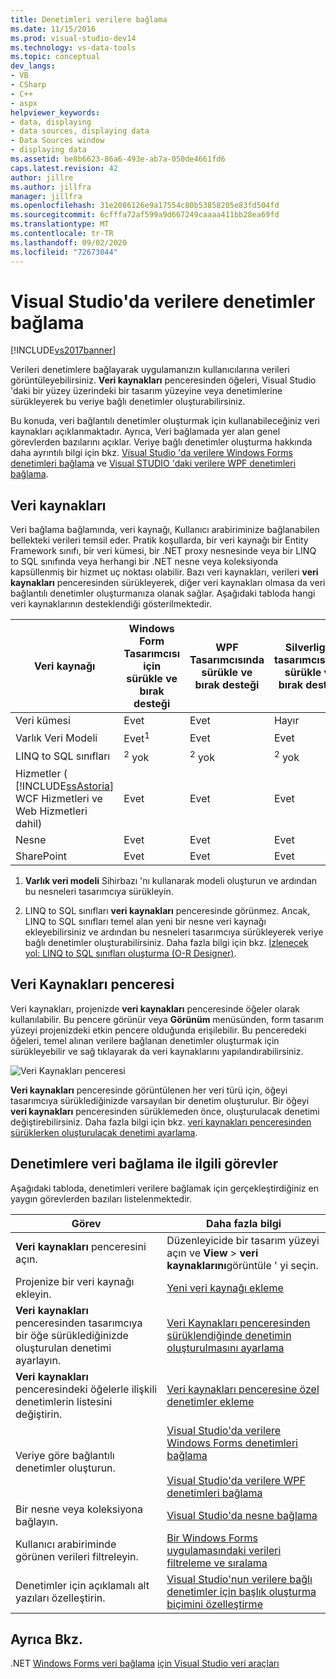 ```yaml
---
title: Denetimleri verilere bağlama
ms.date: 11/15/2016
ms.prod: visual-studio-dev14
ms.technology: vs-data-tools
ms.topic: conceptual
dev_langs:
- VB
- CSharp
- C++
- aspx
helpviewer_keywords:
- data, displaying
- data sources, displaying data
- Data Sources window
- displaying data
ms.assetid: be8b6623-86a6-493e-ab7a-050de4661fd6
caps.latest.revision: 42
author: jillre
ms.author: jillfra
manager: jillfra
ms.openlocfilehash: 31e2086126e9a17554c80b53858205e83fd504fd
ms.sourcegitcommit: 6cfffa72af599a9d667249caaaa411bb28ea69fd
ms.translationtype: MT
ms.contentlocale: tr-TR
ms.lasthandoff: 09/02/2020
ms.locfileid: "72673044"
---
```

# <a name="bind-controls-to-data-in-visual-studio"></a>Visual Studio'da verilere denetimler bağlama
[!INCLUDE[vs2017banner](../includes/vs2017banner.md)]

Verileri denetimlere bağlayarak uygulamanızın kullanıcılarına verileri görüntüleyebilirsiniz. **Veri kaynakları** penceresinden öğeleri, Visual Studio 'daki bir yüzey üzerindeki bir tasarım yüzeyine veya denetimlerine sürükleyerek bu veriye bağlı denetimler oluşturabilirsiniz.

 Bu konuda, veri bağlantılı denetimler oluşturmak için kullanabileceğiniz veri kaynakları açıklanmaktadır. Ayrıca, Veri bağlamada yer alan genel görevlerden bazılarını açıklar. Veriye bağlı denetimler oluşturma hakkında daha ayrıntılı bilgi için bkz. [Visual Studio 'da verilere Windows Forms denetimleri bağlama](../data-tools/bind-windows-forms-controls-to-data-in-visual-studio.md) ve [Visual STUDIO 'daki verilere WPF denetimleri bağlama](../data-tools/bind-wpf-controls-to-data-in-visual-studio1.md).

## <a name="data-sources"></a>Veri kaynakları
 Veri bağlama bağlamında, veri kaynağı, Kullanıcı arabiriminize bağlanabilen bellekteki verileri temsil eder. Pratik koşullarda, bir veri kaynağı bir Entity Framework sınıfı, bir veri kümesi, bir .NET proxy nesnesinde veya bir LINQ to SQL sınıfında veya herhangi bir .NET nesne veya koleksiyonda kapsüllenmiş bir hizmet uç noktası olabilir. Bazı veri kaynakları, verileri **veri kaynakları** penceresinden sürükleyerek, diğer veri kaynakları olmasa da veri bağlantılı denetimler oluşturmanıza olanak sağlar. Aşağıdaki tabloda hangi veri kaynaklarının desteklendiği gösterilmektedir.

|Veri kaynağı|**Windows Form Tasarımcısı için** sürükle ve bırak desteği|**WPF Tasarımcısında** sürükle ve bırak desteği|**Silverlight tasarımcısında** sürükle ve bırak desteği|
|-----------------|---------------------------------------------------------------|-----------------------------------------------------|-------------------------------------------------------------|
|Veri kümesi|Evet|Evet|Hayır|
|Varlık Veri Modeli|Evet<sup>1</sup>|Evet|Evet|
|LINQ to SQL sınıfları|<sup>2</sup> yok|<sup>2</sup> yok|<sup>2</sup> yok|
|Hizmetler ( [!INCLUDE[ssAstoria](../includes/ssastoria-md.md)] WCF Hizmetleri ve Web Hizmetleri dahil)|Evet|Evet|Evet|
|Nesne|Evet|Evet|Evet|
|SharePoint|Evet|Evet|Evet|

 1. **Varlık veri modeli** Sihirbazı 'nı kullanarak modeli oluşturun ve ardından bu nesneleri tasarımcıya sürükleyin.

 2. LINQ to SQL sınıfları **veri kaynakları** penceresinde görünmez. Ancak, LINQ to SQL sınıfları temel alan yeni bir nesne veri kaynağı ekleyebilirsiniz ve ardından bu nesneleri tasarımcıya sürükleyerek veriye bağlı denetimler oluşturabilirsiniz. Daha fazla bilgi için bkz. [Izlenecek yol: LINQ to SQL sınıfları oluşturma (O-R Designer)](https://msdn.microsoft.com/library/35aad4a4-2e8a-46e2-ae09-5fbfd333c233).

## <a name="data-sources-window"></a>Veri Kaynakları penceresi
 Veri kaynakları, projenizde **veri kaynakları** penceresinde öğeler olarak kullanılabilir. Bu pencere görünür veya **Görünüm** menüsünden, form tasarım yüzeyi projenizdeki etkin pencere olduğunda erişilebilir. Bu penceredeki öğeleri, temel alınan verilere bağlanan denetimler oluşturmak için sürükleyebilir ve sağ tıklayarak da veri kaynaklarını yapılandırabilirsiniz.

 ![Veri Kaynakları penceresi](../data-tools/media/raddata-data-sources-window.png "radveri veri kaynakları penceresi")

 **Veri kaynakları** penceresinde görüntülenen her veri türü için, öğeyi tasarımcıya sürüklediğinizde varsayılan bir denetim oluşturulur. Bir öğeyi **veri kaynakları** penceresinden sürüklemeden önce, oluşturulacak denetimi değiştirebilirsiniz. Daha fazla bilgi için bkz. [veri kaynakları penceresinden sürüklerken oluşturulacak denetimi ayarlama](../data-tools/set-the-control-to-be-created-when-dragging-from-the-data-sources-window.md).

## <a name="tasks-involved-in-binding-controls-to-data"></a>Denetimlere veri bağlama ile ilgili görevler
 Aşağıdaki tabloda, denetimleri verilere bağlamak için gerçekleştirdiğiniz en yaygın görevlerden bazıları listelenmektedir.

|Görev|Daha fazla bilgi|
|----------|----------------------|
|**Veri kaynakları** penceresini açın.|Düzenleyicide bir tasarım yüzeyi açın ve **View**  >  **veri kaynaklarını**görüntüle ' yi seçin.|
|Projenize bir veri kaynağı ekleyin.|[Yeni veri kaynağı ekleme](../data-tools/add-new-data-sources.md)|
|**Veri kaynakları** penceresinden tasarımcıya bir öğe sürüklediğinizde oluşturulan denetimi ayarlayın.|[Veri Kaynakları penceresinden sürüklendiğinde denetimin oluşturulmasını ayarlama](../data-tools/set-the-control-to-be-created-when-dragging-from-the-data-sources-window.md)|
|**Veri kaynakları** penceresindeki öğelerle ilişkili denetimlerin listesini değiştirin.|[Veri kaynakları penceresine özel denetimler ekleme](../data-tools/add-custom-controls-to-the-data-sources-window.md)|
|Veriye göre bağlantılı denetimler oluşturun.|[Visual Studio'da verilere Windows Forms denetimleri bağlama](../data-tools/bind-windows-forms-controls-to-data-in-visual-studio.md)<br /><br /> [Visual Studio'da verilere WPF denetimleri bağlama](../data-tools/bind-wpf-controls-to-data-in-visual-studio1.md)|
|Bir nesne veya koleksiyona bağlayın.|[Visual Studio'da nesne bağlama](../data-tools/bind-objects-in-visual-studio.md)|
|Kullanıcı arabiriminde görünen verileri filtreleyin.|[Bir Windows Forms uygulamasındaki verileri filtreleme ve sıralama](../data-tools/filter-and-sort-data-in-a-windows-forms-application.md)|
|Denetimler için açıklamalı alt yazıları özelleştirin.|[Visual Studio'nun verilere bağlı denetimler için başlık oluşturma biçimini özelleştirme](../data-tools/customize-how-visual-studio-creates-captions-for-data-bound-controls.md)|

## <a name="see-also"></a>Ayrıca Bkz.
 .NET [Windows Forms veri bağlama](https://msdn.microsoft.com/library/c3826d8e-ea25-4ad4-a669-45bfb19192aa) [için Visual Studio veri araçları](../data-tools/visual-studio-data-tools-for-dotnet.md)
